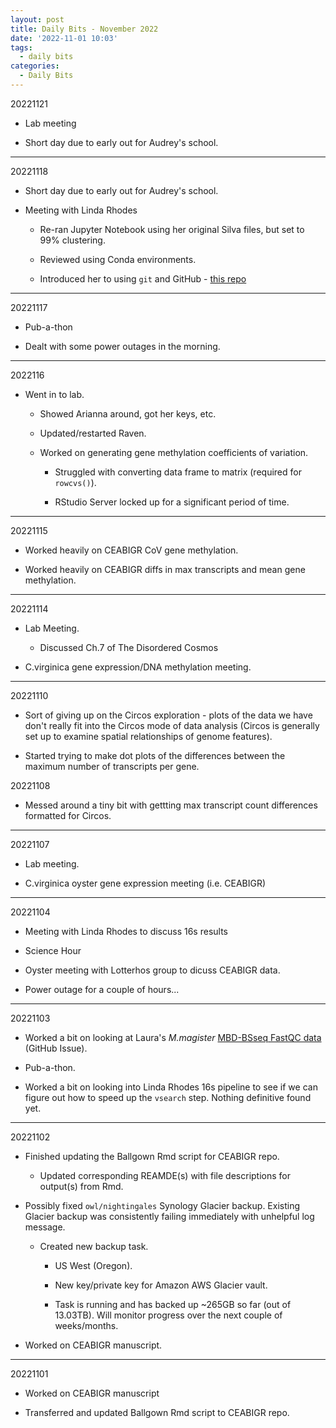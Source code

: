 ```yaml
---
layout: post
title: Daily Bits - November 2022
date: '2022-11-01 10:03'
tags: 
  - daily bits
categories: 
  - Daily Bits
---
```



20221121

- Lab meeting

- Short day due to early out for Audrey's school.

---

20221118

- Short day due to early out for Audrey's school.

- Meeting with Linda Rhodes

  - Re-ran Jupyter Notebook using her original Silva files, but set to 99% clustering.

  - Reviewed using Conda environments.

  - Introduced her to using `git` and GitHub - [this repo](https://github.com/kubu4/silva-16s-pipeline)

---

20221117

- Pub-a-thon

- Dealt with some power outages in the morning.

---

2022116

- Went in to lab.

  - Showed Arianna around, got her keys, etc.

  - Updated/restarted Raven.

  - Worked on generating gene methylation coefficients of variation.

    - Struggled with converting data frame to matrix (required for `rowcvs()`).

    - RStudio Server locked up for a significant period of time.

---

20221115

- Worked heavily on CEABIGR CoV gene methylation.

- Worked heavily on CEABIGR diffs in max transcripts and mean gene methylation.

---

20221114

- Lab Meeting.

  - Discussed Ch.7 of The Disordered Cosmos

- C.virginica gene expression/DNA methylation meeting.

---

20221110

- Sort of giving up on the Circos exploration - plots of the data we have don't really fit into the Circos mode of data analysis (Circos is generally set up to examine spatial relationships of genome features).

- Started trying to make dot plots of the differences between the maximum number of transcripts per gene.

20221108

- Messed around a tiny bit with gettting max transcript count differences formatted for Circos.

---

20221107

- Lab meeting.

- C.virginica oyster gene expression meeting (i.e. CEABIGR)

---

20221104

- Meeting with Linda Rhodes to discuss 16s results

- Science Hour

- Oyster meeting with Lotterhos group to dicuss CEABIGR data.

- Power outage for a couple of hours...

---


20221103

- Worked a bit on looking at Laura's _M.magister_ [MBD-BSseq FastQC data](https://github.com/laurahspencer/DuMOAR/issues/15) (GitHub Issue).

- Pub-a-thon.

- Worked a bit on looking into Linda Rhodes 16s pipeline to see if we can figure out how to speed up the `vsearch` step. Nothing definitive found yet.

---

20221102

- Finished updating the Ballgown Rmd script for CEABIGR repo.

  - Updated corresponding REAMDE(s) with file descriptions for output(s) from Rmd.

- Possibly fixed `owl/nightingales` Synology Glacier backup. Existing Glacier backup was consistently failing immediately with unhelpful log message.

  - Created new backup task.

    - US West (Oregon).

    - New key/private key for Amazon AWS Glacier vault.

    - Task is running and has backed up ~265GB so far (out of 13.03TB). Will monitor progress over the next couple of weeks/months.

- Worked on CEABIGR manuscript.


---

20221101

- Worked on CEABIGR manuscript

- Transferred and updated Ballgown Rmd script to CEABIGR repo.